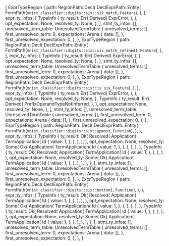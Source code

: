 [
    ExprTypeRegion {
        path: RegionPath::Decl(
            DeclExprPath::Entity(
                FormPath(`mnist_classifier::digits::six::six_match`, `Feature`),
            ),
        ),
        expr_ty_infos: [
            TypeInfo {
                ty_result: Err(
                    Derived(
                        ExprError,
                    ),
                ),
                opt_expectation: None,
                resolved_ty: None,
            },
        ],
        stmt_ty_infos: [],
        unresolved_term_table: UnresolvedTermTable {
            unresolved_terms: [],
            first_unresolved_term: 0,
            expectations: Arena {
                data: [],
            },
            first_unresolved_expectation: 0,
        },
    },
    ExprTypeRegion {
        path: RegionPath::Decl(
            DeclExprPath::Entity(
                FormPath(`mnist_classifier::digits::six::six_match_refined1`, `Feature`),
            ),
        ),
        expr_ty_infos: [
            TypeInfo {
                ty_result: Err(
                    Derived(
                        ExprError,
                    ),
                ),
                opt_expectation: None,
                resolved_ty: None,
            },
        ],
        stmt_ty_infos: [],
        unresolved_term_table: UnresolvedTermTable {
            unresolved_terms: [],
            first_unresolved_term: 0,
            expectations: Arena {
                data: [],
            },
            first_unresolved_expectation: 0,
        },
    },
    ExprTypeRegion {
        path: RegionPath::Decl(
            DeclExprPath::Entity(
                FormPath(`mnist_classifier::digits::six::is_six`, `Feature`),
            ),
        ),
        expr_ty_infos: [
            TypeInfo {
                ty_result: Err(
                    Derived(
                        ExprError,
                    ),
                ),
                opt_expectation: None,
                resolved_ty: None,
            },
            TypeInfo {
                ty_result: Err(
                    Derived(
                        PrefixOperandTypeNotInferred,
                    ),
                ),
                opt_expectation: None,
                resolved_ty: None,
            },
        ],
        stmt_ty_infos: [],
        unresolved_term_table: UnresolvedTermTable {
            unresolved_terms: [],
            first_unresolved_term: 0,
            expectations: Arena {
                data: [],
            },
            first_unresolved_expectation: 0,
        },
    },
    ExprTypeRegion {
        path: RegionPath::Decl(
            DeclExprPath::Entity(
                FormPath(`mnist_classifier::digits::six::upmost`, `Function`),
            ),
        ),
        expr_ty_infos: [
            TypeInfo {
                ty_result: Ok(
                    Resolved(
                        Application(
                            TermApplication(
                                Id {
                                    value: 1,
                                },
                            ),
                        ),
                    ),
                ),
                opt_expectation: None,
                resolved_ty: Some(
                    Ok(
                        Application(
                            TermApplication(
                                Id {
                                    value: 1,
                                },
                            ),
                        ),
                    ),
                ),
            },
            TypeInfo {
                ty_result: Ok(
                    Resolved(
                        Application(
                            TermApplication(
                                Id {
                                    value: 1,
                                },
                            ),
                        ),
                    ),
                ),
                opt_expectation: None,
                resolved_ty: Some(
                    Ok(
                        Application(
                            TermApplication(
                                Id {
                                    value: 1,
                                },
                            ),
                        ),
                    ),
                ),
            },
        ],
        stmt_ty_infos: [],
        unresolved_term_table: UnresolvedTermTable {
            unresolved_terms: [],
            first_unresolved_term: 0,
            expectations: Arena {
                data: [],
            },
            first_unresolved_expectation: 0,
        },
    },
    ExprTypeRegion {
        path: RegionPath::Decl(
            DeclExprPath::Entity(
                FormPath(`mnist_classifier::digits::six::bottom1`, `Function`),
            ),
        ),
        expr_ty_infos: [
            TypeInfo {
                ty_result: Ok(
                    Resolved(
                        Application(
                            TermApplication(
                                Id {
                                    value: 1,
                                },
                            ),
                        ),
                    ),
                ),
                opt_expectation: None,
                resolved_ty: Some(
                    Ok(
                        Application(
                            TermApplication(
                                Id {
                                    value: 1,
                                },
                            ),
                        ),
                    ),
                ),
            },
            TypeInfo {
                ty_result: Ok(
                    Resolved(
                        Application(
                            TermApplication(
                                Id {
                                    value: 1,
                                },
                            ),
                        ),
                    ),
                ),
                opt_expectation: None,
                resolved_ty: Some(
                    Ok(
                        Application(
                            TermApplication(
                                Id {
                                    value: 1,
                                },
                            ),
                        ),
                    ),
                ),
            },
        ],
        stmt_ty_infos: [],
        unresolved_term_table: UnresolvedTermTable {
            unresolved_terms: [],
            first_unresolved_term: 0,
            expectations: Arena {
                data: [],
            },
            first_unresolved_expectation: 0,
        },
    },
]